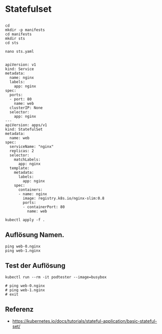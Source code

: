 # Statefulset 

##

```
cd
mkdir -p manifests
cd manifests
mkdir sts
cd sts
```

```
nano sts.yaml 
```

## 

```
apiVersion: v1
kind: Service
metadata:
  name: nginx
  labels:
    app: nginx
spec:
  ports:
  - port: 80
    name: web
  clusterIP: None
  selector:
    app: nginx
---
apiVersion: apps/v1
kind: StatefulSet
metadata:
  name: web
spec:
  serviceName: "nginx"
  replicas: 2
  selector:
    matchLabels:
      app: nginx
  template:
    metadata:
      labels:
        app: nginx
    spec:
      containers:
      - name: nginx
        image: registry.k8s.io/nginx-slim:0.8
        ports:
        - containerPort: 80
          name: web
```

```
kubectl apply -f .
```


## Auflösung Namen.

```
ping web-0.nginx 
ping web-1.nginx 
```

## Test der Auflösung 

```
kubectl run --rm -it podtester --image=busybox
```

```
# ping web-0.nginx
# ping web-1.nginx
# exit 
```

## Referenz 

  * https://kubernetes.io/docs/tutorials/stateful-application/basic-stateful-set/

